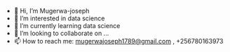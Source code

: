 - 👋 Hi, I’m Mugerwa-joseph
- 👀 I’m interested in data science
- 🌱 I’m currently learning data science
- 💞️ I’m looking to collaborate on ...
- 📫 How to reach me: mugerwajoseph1789@gmail.com , +256780163973 

<!---
Mugerwa-joseph1789/Mugerwa-joseph1789 is a ✨ special ✨ repository because its `README.md` (this file) appears on your GitHub profile.
You can click the Preview link to take a look at your changes.
--->
